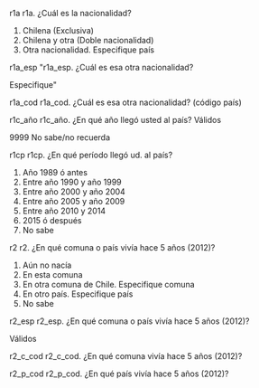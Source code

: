 r1a	r1a. ¿Cuál es la nacionalidad?

1. Chilena (Exclusiva)
2. Chilena y otra (Doble nacionalidad)
3. Otra nacionalidad. Especifique país


r1a_esp	"r1a_esp. ¿Cuál es esa otra nacionalidad?

Especifique"



r1a_cod	r1a_cod. ¿Cuál es esa otra nacionalidad? (código país)

r1c_año	r1c_año. ¿En qué año llegó usted al país?	Válidos

9999 No sabe/no recuerda



r1cp	r1cp. ¿En qué período llegó ud. al país?

1. Año 1989 ó antes
2. Entre año 1990 y año 1999
3. Entre año 2000 y año 2004
4. Entre año 2005 y año 2009
5. Entre año 2010 y 2014
6. 2015 ó después
9. No sabe



r2	r2. ¿En qué comuna o país vivía hace 5 años (2012)?

1. Aún no nacía
2. En esta comuna
3. En otra comuna de Chile. Especifique comuna
4. En otro país. Especifique país
9. No sabe

r2_esp	r2_esp. ¿En qué comuna o país vivía hace 5 años (2012)?

Válidos

r2_c_cod	r2_c_cod. ¿En qué comuna vivía hace 5 años (2012)?

r2_p_cod	r2_p_cod. ¿En qué país vivía hace 5 años (2012)?
